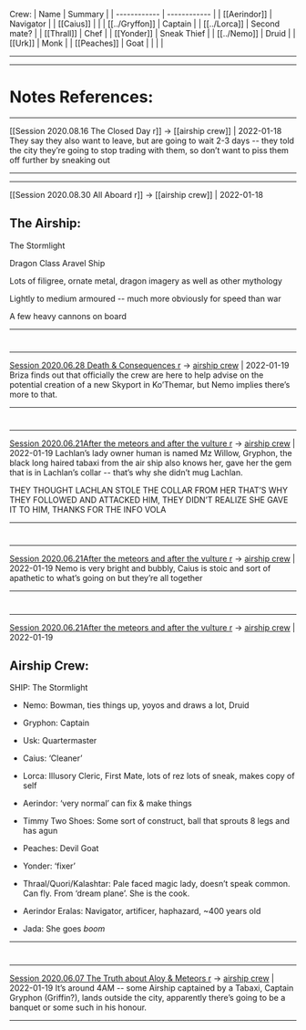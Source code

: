 Crew:
| Name         | Summary      |
| ------------ | ------------ |
| [[Aerindor]] | Navigator    |
| [[Caius]]    |              |
| [[../Gryffon]]  | Captain      |
| [[../Lorca]]    | Second mate? |
| [[Thrall]]   | Chef         |
| [[Yonder]]   | Sneak Thief  |
| [[../Nemo]]     | Druid        |
| [[Urk]]      | Monk         |
| [[Peaches]]  | Goat         |
|              |              |


---
---
# Notes References:
---

[[Session 2020.08.16 The Closed Day r]] -> [[airship crew]] | 2022-01-18
They say they also want to leave, but are going to wait 2-3 days -- they told the city they’re going to stop trading with them, so don’t want to piss them off further by sneaking out

---

---

[[Session 2020.08.30 All Aboard r]] -> [[airship crew]] | 2022-01-18
## The Airship:

The Stormlight

Dragon Class Aravel Ship

Lots of filigree, ornate metal, dragon imagery as well as other mythology

Lightly to medium armoured -- much more obviously for speed than war

A few heavy cannons on board

---


#
---

[Session 2020.06.28 Death & Consequences r](../../sessions/notes_matteo_brianedit/Session%202020.06.28%20Death%20&%20Consequences%20r.md) -> [airship crew](TheWik-main/people/Factions/airship%20crew.md) | 2022-01-19
Briza finds out that officially the crew are here to help advise on the potential creation of a new Skyport in Ko’Themar, but Nemo implies there’s more to that.

---


#
---

[Session 2020.06.21After the meteors and after the vulture r](../../sessions/notes_matteo_brianedit/Session%202020.06.21After%20the%20meteors%20and%20after%20the%20vulture%20r.md) -> [airship crew](TheWik-main/people/Factions/airship%20crew.md) | 2022-01-19
Lachlan’s lady owner human is named Mz Willow, Gryphon, the black long haired tabaxi from the air ship also knows her, gave her the gem that is in Lachlan’s collar -- that’s why she didn’t mug Lachlan.

THEY THOUGHT LACHLAN STOLE THE COLLAR FROM HER THAT’S WHY THEY FOLLOWED AND ATTACKED HIM, THEY DIDN’T REALIZE SHE GAVE IT TO HIM, THANKS FOR THE INFO VOLA

---


#
---

[Session 2020.06.21After the meteors and after the vulture r](../../sessions/notes_matteo_brianedit/Session%202020.06.21After%20the%20meteors%20and%20after%20the%20vulture%20r.md) -> [airship crew](TheWik-main/people/Factions/airship%20crew.md) | 2022-01-19
Nemo is very bright and bubbly, Caius is stoic and sort of apathetic to what’s going on but they’re all together

---


#
---

[Session 2020.06.21After the meteors and after the vulture r](../../sessions/notes_matteo_brianedit/Session%202020.06.21After%20the%20meteors%20and%20after%20the%20vulture%20r.md) -> [airship crew](TheWik-main/people/Factions/airship%20crew.md) | 2022-01-19
## Airship Crew:

SHIP: The Stormlight

-   Nemo: Bowman, ties things up, yoyos and draws a lot, Druid
    
-   Gryphon: Captain
    
-   Usk: Quartermaster
    
-   Caius: ‘Cleaner’
    
-   Lorca: Illusory Cleric, First Mate, lots of rez lots of sneak, makes copy of self
    
-   Aerindor: ‘very normal’ can fix & make things
    
-   Timmy Two Shoes: Some sort of construct, ball that sprouts 8 legs and has agun
    
-   Peaches: Devil Goat
    
-   Yonder: ‘fixer’
    
-   Thraal/Quori/Kalashtar: Pale faced magic lady, doesn’t speak common. Can fly. From ‘dream plane’. She is the cook.
    
-   Aerindor Eralas: Navigator, artificer, haphazard, ~400 years old
    
-   Jada: She goes *boom*

---


#
---

[Session 2020.06.07 The Truth about Aloy & Meteors r](../../sessions/notes_matteo_brianedit/Session%202020.06.07%20The%20Truth%20about%20Aloy%20&%20Meteors%20r.md) -> [airship crew](TheWik-main/people/Factions/airship%20crew.md) | 2022-01-19
It’s around 4AM -- some Airship captained by a Tabaxi, Captain Gryphon (Griffin?), lands outside the city, apparently there’s going to be a banquet or some such in his honour.

---
